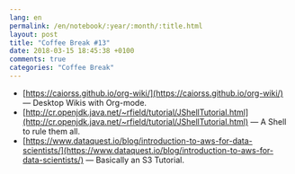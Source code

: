 ```yaml
---
lang: en
permalink: /en/notebook/:year/:month/:title.html
layout: post
title: "Coffee Break #13"
date: 2018-03-15 18:45:38 +0100
comments: true
categories: "Coffee Break"
---
```


- [https://caiorss.github.io/org-wiki/](https://caiorss.github.io/org-wiki/) &mdash; Desktop Wikis with Org-mode.
- [http://cr.openjdk.java.net/~rfield/tutorial/JShellTutorial.html](http://cr.openjdk.java.net/~rfield/tutorial/JShellTutorial.html) &mdash; A Shell to rule them all.
- [https://www.dataquest.io/blog/introduction-to-aws-for-data-scientists/](https://www.dataquest.io/blog/introduction-to-aws-for-data-scientists/) &mdash; Basically an S3 Tutorial.
